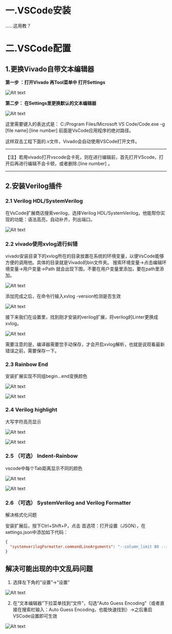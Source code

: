 # 一.VSCode安装

……这用教？

# 二.VSCode配置

## 1.更换Vivado自带文本编辑器

**第一步 ：打开Vivado 再Tool菜单中 打开Settings**

![Alt text](images/image.png)

**第二步： 在Settings里更换默认的文本编辑器**

![Alt text](images/image-1.png)

这里需要键入的表达式是： C:/Program Files/Microsoft VS Code/Code.exe -g [file name]:[line number] 前面是VsCode应用程序的绝对路径。

这样双击工程下面的.v文件，Vivado会自动使用VSCode打开文件。

****

【注】若用vivado打开vscode会卡死，则在进行编辑前，首先打开VScode，打开后再进行编辑不会卡顿，或者删除:[line number] 。

****

## 2.安装Verilog插件

### 2.1 Verilog HDL/SystemVerilog

在VsCode扩展商店搜索verilog，选择Verilog HDL/SystemVerilog，他能帮你实现的功能：语法高亮，自动补齐，列出端口。

![Alt text](images/image-5.png)

### 2.2 vivado使用xvlog进行纠错

vivado安装目录下的xvlog所在的目录放置在系统的环境变量，以便VsCode能够方便的调用他。具体的目录就是Vivado的bin文件夹。
搜索环境变量->点击编辑环境变量->用户变量->Path 就会出现下图，不要在用户变量里添加，要在path里添加。

![Alt text](images/image-2.png)

添加完成之后，在命令行输入xvlog -version检测是否生效

![Alt text](images/image-3.png)

接下来我们在设置里，找到刚才安装的verilog扩展，将verilog的Linter更换成xvlog。

![Alt text](images/image-4.png)

需要注意的是，编译器需要您手动保存，才会开启xvlog解析，也就是说观看最新错误之前，需要保存一下。

### 2.3 Rainbow End

安装扩展实现不同组begin…end变换颜色

![Alt text](images/image-6.png)

![Alt text](images/image-7.png)

### 2.4 Verilog highlight

大写字符高亮显示

![Alt text](images/image-8.png)

![Alt text](images/image-9.png)

### 2.5 （可选） Indent-Rainbow

vscode中每个Tab距离显示不同的颜色

![Alt text](images/image-10.png)

![Alt text](images/image-11.png)

### 2.6 （可选） SystemVerilog and Verilog Formatter

解决格式化问题

安装扩展后，按下Ctrl+Shift+P，点击 首选项：打开设置（JSON），在settings.json中添加如下代码：

```json
{
  "systemverilogFormatter.commandLineArguments": "--column_limit 80 --indentation_spaces 4"
}
```

## 解决可能出现的中文乱码问题

1. 选择左下角的“设置”→“设置”

![Alt text](images/image-12.png)

2. 在“文本编辑器”下拉菜单找到“文件”，勾选“Auto Guess Encoding”（或者直接在搜索栏输入：Auto Guess Encoding，也能快速找到）→之后重启VSCode设置即可生效

![Alt text](images/image-13.png)